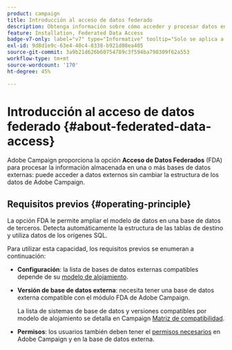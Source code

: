 ```yaml
---
product: campaign
title: Introducción al acceso de datos federado
description: Obtenga información sobre cómo acceder y procesar datos en una base de datos externa
feature: Installation, Federated Data Access
badge-v7-only: label="v7" type="Informative" tooltip="Solo se aplica a Campaign Classic v7"
exl-id: 9d8d1e9c-63e4-40c4-8338-b921d08ea405
source-git-commit: 3a9b21d626b60754789c3f594ba798309f62a553
workflow-type: tm+mt
source-wordcount: '170'
ht-degree: 45%

---
```


# Introducción al acceso de datos federado {#about-federated-data-access}



Adobe Campaign proporciona la opción **Acceso de Datos Federados** (FDA) para procesar la información almacenada en una o más bases de datos externas: puede acceder a datos externos sin cambiar la estructura de los datos de Adobe Campaign.

## Requisitos previos {#operating-principle}

La opción FDA le permite ampliar el modelo de datos en una base de datos de terceros. Detecta automáticamente la estructura de las tablas de destino y utiliza datos de los orígenes SQL.

Para utilizar esta capacidad, los requisitos previos se enumeran a continuación:

* **Configuración**: la lista de bases de datos externas compatibles depende de su [modelo de alojamiento](../../installation/using/hosting-models.md).
* **Versión de base de datos externa**: necesita tener una base de datos externa compatible con el módulo FDA de Adobe Campaign.

  La lista de sistemas de base de datos y versiones compatibles por modelo de alojamiento se detalla en Campaign [Matriz de compatibilidad](../../rn/using/compatibility-matrix.md#FederatedDataAccessFDA).

* **Permisos**: los usuarios también deben tener el [permisos necesarios](../../installation/using/remote-database-access-rights.md) en Adobe Campaign y en la base de datos externa.

